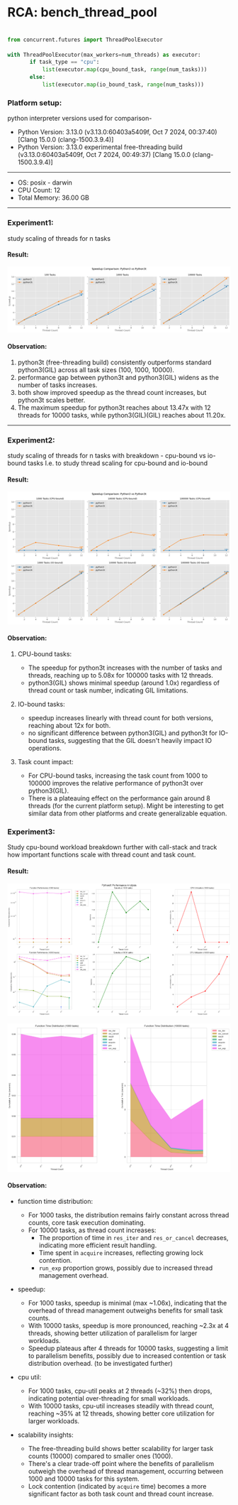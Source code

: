 # RCA: bench_thread_pool

```python

from concurrent.futures import ThreadPoolExecutor

with ThreadPoolExecutor(max_workers=num_threads) as executor:
       if task_type == "cpu":
           list(executor.map(cpu_bound_task, range(num_tasks)))
       else:
           list(executor.map(io_bound_task, range(num_tasks)))
```


### Platform setup:
python interpreter versions used for comparison-
- Python Version: 3.13.0 (v3.13.0:60403a5409f, Oct  7 2024, 00:37:40) [Clang 15.0.0 (clang-1500.3.9.4)]
- Python Version: 3.13.0 experimental free-threading build (v3.13.0:60403a5409f, Oct  7 2024, 00:49:37) [Clang 15.0.0 (clang-1500.3.9.4)]
----
- OS: posix - darwin
- CPU Count: 12
- Total Memory: 36.00 GB
----

### Experiment1: 
study scaling of threads for n tasks 

#### Result:
![result](./plots/py313t_py313_thpool.png)

#### Observation:
1. python3t (free-threading build) consistently outperforms standard python3(GIL) across all task sizes (100, 1000, 10000).
2. performance gap between python3t and python3(GIL) widens as the number of tasks increases.
3. both show improved speedup as the thread count increases, but python3t scales better.
4. The maximum speedup for python3t reaches about 13.47x with 12 threads for 10000 tasks, while python3(GIL)(GIL) reaches about 11.20x.

----

### Experiment2: 
study scaling of threads for n tasks with breakdown - cpu-bound vs io-bound tasks
I.e. to study thread scaling for cpu-bound and io-bound 

#### Result:
![result](./plots/py313t_py313_thpool_GIL-impact.png)

#### Observation:
1. CPU-bound tasks:
   - The speedup for python3t increases with the number of tasks and threads, reaching up to 5.08x for 100000 tasks with 12 threads.
   - python3(GIL) shows minimal speedup (around 1.0x) regardless of thread count or task number, indicating GIL limitations.

2. IO-bound tasks:
   - speedup increases linearly with thread count for both versions, reaching about 12x for both.
   - no significant difference between python3(GIL) and python3t for IO-bound tasks, suggesting that the GIL doesn't heavily impact IO operations.

3. Task count impact:
   - For CPU-bound tasks, increasing the task count from 1000 to 100000 improves the relative performance of python3t over python3(GIL).
   - There is a plateauing effect on the performance gain around 8 threads (for the current platform setup). Might be interesting to get similar data from other platforms and create generalizable equation.

### Experiment3: 
Study cpu-bound workload breakdown further with call-stack and track how important functions scale with thread count and task count. 

#### Result:
![result](./plots/python3t-fnscaling-breakdown.png)

![result](./plots/python3t-fnscaling-distribution.png)

#### Observation:
- function time distribution:
   - For 1000 tasks, the distribution remains fairly constant across thread counts, core task execution dominating.
   - For 10000 tasks, as thread count increases:
     - The proportion of time in `res_iter` and `res_or_cancel` decreases, indicating more efficient result handling.
     - Time spent in `acquire` increases, reflecting growing lock contention.
     - `run_exp` proportion grows, possibly due to increased thread management overhead.

- speedup:
   - For 1000 tasks, speedup is minimal (max ~1.06x), indicating that the overhead of thread management outweighs benefits for small task counts.
   - With 10000 tasks, speedup is more pronounced, reaching ~2.3x at 4 threads, showing better utilization of parallelism for larger workloads.
   - Speedup plateaus after 4 threads for 10000 tasks, suggesting a limit to parallelism benefits, possibly due to increased contention or task distribution overhead. (to be investigated further)

- cpu util:
   - For 1000 tasks, cpu-util peaks at 2 threads (~32%) then drops, indicating potential over-threading for small workloads.
   - With 10000 tasks, cpu-util increases steadily with thread count, reaching ~35% at 12 threads, showing better core utilization for larger workloads.

- scalability insights:
   - The free-threading build shows better scalability for larger task counts (10000) compared to smaller ones (1000).
   - There's a clear trade-off point where the benefits of parallelism outweigh the overhead of thread management, occurring between 1000 and 10000 tasks for this system.
   - Lock contention (indicated by `acquire` time) becomes a more significant factor as both task count and thread count increase.
